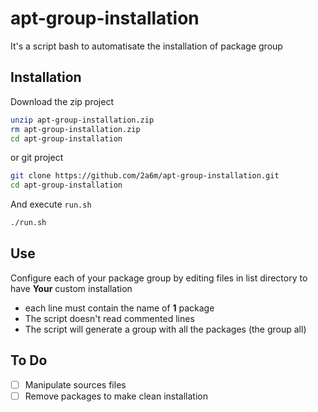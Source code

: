 # apt-group-installation
It's a script bash to automatisate the installation of package group

## Installation
Download the zip project

```bash
unzip apt-group-installation.zip
rm apt-group-installation.zip
cd apt-group-installation
```
or git project

```bash
git clone https://github.com/2a6m/apt-group-installation.git
cd apt-group-installation
```

And execute `run.sh`
```bash
./run.sh
```

## Use
Configure each of your package group by editing files in list directory to have **Your** custom installation

* each line must contain the name of **1** package
* The script doesn't read commented lines
* The script will generate a group with all the packages (the group all)

## To Do

- [ ] Manipulate sources files
- [ ] Remove packages to make clean installation
